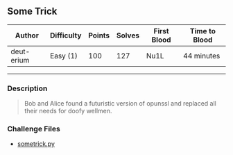 ## Some Trick

| Author     | Difficulty | Points | Solves | First Blood | Time to Blood |
| ---------- | ---------- | ------ | ------ | ----------- | ------------- |
| deut-erium | Easy (1)   | 100    | 127    | Nu1L        | 44 minutes    |

---

### Description

<blockquote>

Bob and Alice found a futuristic version of opunssl and replaced all their needs for doofy wellmen.

<!-- <details closed>
<summary><b>Hint(s)</b>:</summary>

1. Hint 1
2. Hint 2

</details> -->
</blockquote>

### Challenge Files

- [sometrick.py](dist/sometrick.py)
